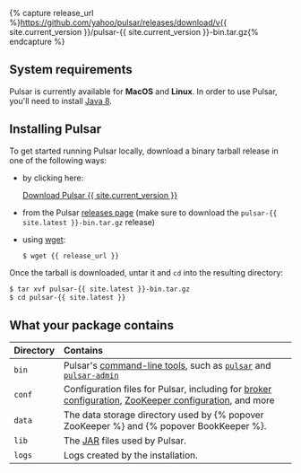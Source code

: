 {% capture release_url %}https://github.com/yahoo/pulsar/releases/download/v{{ site.current_version }}/pulsar-{{ site.current_version }}-bin.tar.gz{% endcapture %}

## System requirements

Pulsar is currently available for **MacOS** and **Linux**. In order to use Pulsar, you'll need to install [Java 8](http://www.oracle.com/technetwork/java/javase/downloads/jdk8-downloads-2133151.html).

## Installing Pulsar

To get started running Pulsar locally, download a binary tarball release in one of the following ways:

* by clicking here:

  <a href="{{ release_url }}" class="download-btn btn btn-lg active" role="button" aria-pressed="true">Download Pulsar {{ site.current_version }}</a>

* from the Pulsar [releases page](https://github.com/yahoo/pulsar/releases/latest) (make sure to download the `pulsar-{{ site.latest }}-bin.tar.gz` release)
* using [wget](https://www.gnu.org/software/wget):

  ```shell
  $ wget {{ release_url }}
  ```

Once the tarball is downloaded, untar it and `cd` into the resulting directory:

```bash
$ tar xvf pulsar-{{ site.latest }}-bin.tar.gz
$ cd pulsar-{{ site.latest }}
```

## What your package contains

Directory | Contains
:---------|:--------
`bin` | Pulsar's [command-line tools](../../reference/CliTools), such as [`pulsar`](../../reference/CliTools#pulsar) and [`pulsar-admin`](../../reference/CliTools#pulsar-admin)
`conf` | Configuration files for Pulsar, including for [broker configuration](../../reference/Configuration#broker), [ZooKeeper configuration](../../reference/Configuration#zookeeper), and more
`data` | The data storage directory used by {% popover ZooKeeper %} and {% popover BookKeeper %}.
`lib` | The [JAR](https://en.wikipedia.org/wiki/JAR_(file_format)) files used by Pulsar.
`logs` | Logs created by the installation.
